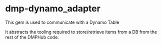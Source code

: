 # dmp-dynamo_adapter

This gem is used to communicate with a Dynamo Table

It abstracts the tooling required to store/retrieve items from a DB from the rest of the DMPHub code.
